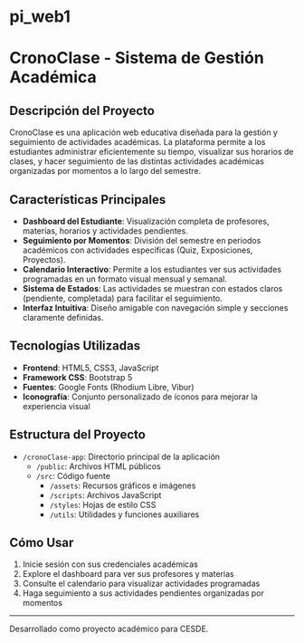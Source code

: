 # pi_web1

# CronoClase - Sistema de Gestión Académica

## Descripción del Proyecto

CronoClase es una aplicación web educativa diseñada para la gestión y seguimiento de actividades académicas. La plataforma permite a los estudiantes administrar eficientemente su tiempo, visualizar sus horarios de clases, y hacer seguimiento de las distintas actividades académicas organizadas por momentos a lo largo del semestre.

## Características Principales

- **Dashboard del Estudiante**: Visualización completa de profesores, materias, horarios y actividades pendientes.
- **Seguimiento por Momentos**: División del semestre en periodos académicos con actividades específicas (Quiz, Exposiciones, Proyectos).
- **Calendario Interactivo**: Permite a los estudiantes ver sus actividades programadas en un formato visual mensual y semanal.
- **Sistema de Estados**: Las actividades se muestran con estados claros (pendiente, completada) para facilitar el seguimiento.
- **Interfaz Intuitiva**: Diseño amigable con navegación simple y secciones claramente definidas.

## Tecnologías Utilizadas

- **Frontend**: HTML5, CSS3, JavaScript
- **Framework CSS**: Bootstrap 5
- **Fuentes**: Google Fonts (Rhodium Libre, Vibur)
- **Iconografía**: Conjunto personalizado de íconos para mejorar la experiencia visual

## Estructura del Proyecto

- `/cronoClase-app`: Directorio principal de la aplicación
  - `/public`: Archivos HTML públicos
  - `/src`: Código fuente
    - `/assets`: Recursos gráficos e imágenes
    - `/scripts`: Archivos JavaScript
    - `/styles`: Hojas de estilo CSS
    - `/utils`: Utilidades y funciones auxiliares

## Cómo Usar

1. Inicie sesión con sus credenciales académicas
2. Explore el dashboard para ver sus profesores y materias
3. Consulte el calendario para visualizar actividades programadas
4. Haga seguimiento a sus actividades pendientes organizadas por momentos

---

Desarrollado como proyecto académico para CESDE.
